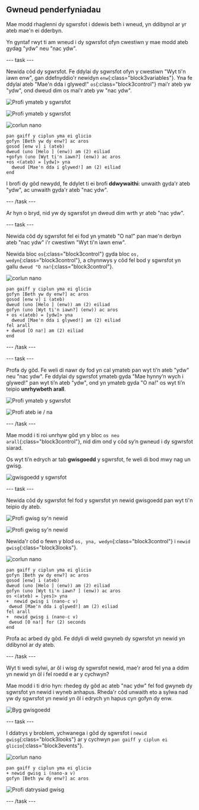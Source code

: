## Gwneud penderfyniadau

Mae modd rhaglenni dy sgwrsfot i ddewis beth i wneud, yn ddibynol ar yr ateb mae'n ei dderbyn.

Yn gyntaf rwyt ti am wneud i dy sgwrsfot ofyn cwestiwn y mae modd ateb gydag "ydw" neu "nac ydw".

--- task ---

Newida côd dy sgwrsfot. Fe ddylai dy sgwrsfot ofyn y cwestiwn "Wyt ti'n iawn enw", gan ddefnyddio'r newidyn `enw`{:class="block3variables"}. Yna fe ddylai ateb "Mae'n dda i glywed!" `os`{:class="block3control"} mai'r ateb yw "ydw", ond dweud dim os mai'r ateb yw "nac ydw".

![Profi ymateb y sgwrsfot](images/chatbot-if-test1-annotated.png)

![Profi ymateb y sgwrsfot](images/chatbot-if-test2.png)

![corlun nano](images/nano-sprite.png)

```blocks3
pan gaiff y ciplun yma ei glicio
gofyn [Beth yw dy enw?] ac aros
gosod [enw v] i (ateb)
dweud (uno [Helo ] (enw)) am (2) eiliad
+gofyn (uno [Wyt ti'n iawn?] (enw)) ac aros
+os <(ateb) = [ydw]> yna 
  dweud [Mae'n dda i glywed!] am (2) eiliad
end
```

I brofi dy gôd newydd, fe ddylet ti ei brofi **ddwywaithi**: unwaith gyda'r ateb "ydw", ac unwaith gyda'r ateb "nac ydw".

--- /task ---

Ar hyn o bryd, nid yw dy sgwrsfot yn dweud dim wrth yr ateb "nac ydw".

--- task ---

Newida côd dy sgwrsfot fel ei fod yn ymateb "O na!" pan mae'n derbyn ateb "nac ydw" i'r cwestiwn "Wyt ti'n iawn enw".

Newida bloc `os`{:class="block3control"} gyda bloc `os, wedyn`{:class="block3control"}, a chynnwys y côd fel bod y sgwrsfot yn gallu `dweud "O na!`{:class="block3control"}.

![corlun nano](images/nano-sprite.png)

```blocks3
pan gaiff y ciplun yma ei glicio
gofyn [Beth yw dy enw?] ac aros
gosod [enw v] i (ateb)
dweud (uno [Helo ] (enw)) am (2) eiliad
gofyn (uno [Wyt ti'n iawn?] (enw)) ac aros
+ os <(ateb) = [ydw]> yna
  dweud [Mae'n dda i glywed!] am (2) eiliad
fel arall
+ dweud [O na!] am (2) eiliad
end
```

--- /task ---

--- task ---

Profa dy gôd. Fe weli di nawr dy fod yn cal ymateb pan wyt ti’n ateb "ydw" neu "nac ydw". Fe ddylai dy sgwrsfot ymateb gyda "Mae hynny’n wych i glywed!" pan wyt ti’n ateb "ydw", ond yn ymateb gyda "O na!" os wyt ti’n teipio **unrhywbeth arall**.

![Profi ymateb y sgwrsfot](images/chatbot-if-test2.png)

![Profi ateb ie / na](images/chatbot-if-else-test.png)

--- /task ---

Mae modd i ti roi unrhyw gôd yn y bloc `os neu arall`{:class="block3control"}, nid dim ond y côd sy’n gwneud i dy sgwrsfot siarad.

Os wyt ti’n edrych ar tab **gwisgoedd** y sgwrsfot, fe weli di bod mwy nag un gwisg.

![gwisgoedd y sgwrsfot](images/chatbot-costume-view-annotated.png)

--- task ---

Newida côd dy sgwrsfot fel fod y sgwrsfot yn newid gwisgoedd pan wyt ti'n teipio dy ateb.

![Profi gwisg sy'n newid](images/chatbot-costume-test1.png)

![Profi gwisg sy'n newid](images/chatbot-costume-test2.png)

Newida'r côd o fewn y blod `os, yna, wedyn`{:class="block3control"} i `newid gwisg`{:class="block3looks"}.

![corlun nano](images/nano-sprite.png)

```blocks3
pan gaiff y ciplun yma ei glicio
gofyn [Beth yw dy enw?] ac aros
gosod [enw] i (ateb)
dweud (uno [Helo ] (enw)) am (2) eiliad
gofyn (uno [Wyt ti'n iawn? ] (enw)) ac aros
os <(ateb) = [yes]> yna
+  newid gwisg i (nano-c v)
 dweud [Mae'n dda i glywed!] am (2) eiliad
fel arall
+  newid gwisg i (nano-c v)
 dweud [O na!] for (2) seconds
end
```

Profa ac arbed dy gôd. Fe ddyli di weld gwyneb dy sgwrsfot yn newid yn ddibynol ar dy ateb.

--- /task ---

Wyt ti wedi sylwi, ar ôl i wisg dy sgwrsfot newid, mae'r arod fel yna a ddim yn newid yn ôl i fel roedd e ar y cychwyn?

Mae modd i ti drio hyn: rhedeg dy gôd ac ateb "nac ydw" fel fod gwyneb dy sgwrsfot yn newid i wyneb anhapus. Rheda'r côd unwaith eto a sylwa nad yw dy sgwrsfot yn newid yn ôl i edrych yn hapus cyn gofyn dy enw.

![Byg gwisgoedd](images/chatbot-costume-bug-test.png)

--- task ---

I ddatrys y broblem, ychwanega i gôd dy sgwrsfot i `newid gwisg`{:class="block3looks"} ar y cychwyn `pan gaiff y ciplun ei glicio`{:class="block3events"}.

![corlun nano](images/nano-sprite.png)

```blocks3
pan gaiff y ciplun yma ei glicio
+ newid gwisg i (nano-a v)
gofyn [Beth yw dy enw?] ac aros
```

![Profi datrysiad gwisg](images/chatbot-costume-fix-test.png)

--- /task ---